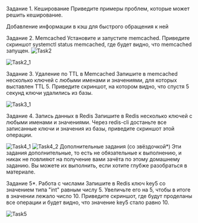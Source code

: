 Задание 1. Кеширование
Приведите примеры проблем, которые может решить кеширование.

Добавление информации в кэш для быстрого обращения к ней

Задание 2. Memcached
Установите и запустите memcached.
Приведите скриншот systemctl status memcached, где будет видно, что memcached запущен.
![Task2](https://github.com/DmitriyKly/HW_DevOps_Netology/blob/main/%D0%9A%D0%B5%D1%88%D0%B8%D1%80%D0%BE%D0%B2%D0%B0%D0%BD%D0%B8%D0%B5%20Redis.memcached/screen/Task2_1.png)

![Task2_1](https://github.com/DmitriyKly/HW_DevOps_Netology/blob/main/%D0%9A%D0%B5%D1%88%D0%B8%D1%80%D0%BE%D0%B2%D0%B0%D0%BD%D0%B8%D0%B5%20Redis.memcached/screen/Task2_2.png)

Задание 3. Удаление по TTL в Memcached
Запишите в memcached несколько ключей с любыми именами и значениями, для которых выставлен TTL 5.
Приведите скриншот, на котором видно, что спустя 5 секунд ключи удалились из базы.

![Task3_1](https://github.com/DmitriyKly/HW_DevOps_Netology/blob/main/%D0%9A%D0%B5%D1%88%D0%B8%D1%80%D0%BE%D0%B2%D0%B0%D0%BD%D0%B8%D0%B5%20Redis.memcached/screen/Task3_1.png)

Задание 4. Запись данных в Redis
Запишите в Redis несколько ключей с любыми именами и значениями.
Через redis-cli достаньте все записанные ключи и значения из базы, приведите скриншот этой операции.

![Task4_1](https://github.com/DmitriyKly/HW_DevOps_Netology/blob/main/%D0%9A%D0%B5%D1%88%D0%B8%D1%80%D0%BE%D0%B2%D0%B0%D0%BD%D0%B8%D0%B5%20Redis.memcached/screen/Task4_1.png)
![Task4_2](https://github.com/DmitriyKly/HW_DevOps_Netology/blob/main/%D0%9A%D0%B5%D1%88%D0%B8%D1%80%D0%BE%D0%B2%D0%B0%D0%BD%D0%B8%D0%B5%20Redis.memcached/screen/Task4_2.png)
Дополнительные задания (со звёздочкой*)
Эти задания дополнительные, то есть не обязательные к выполнению, и никак не повлияют на получение вами зачёта по этому домашнему заданию. Вы можете их выполнить, если хотите глубже разобраться в материале.

Задание 5*. Работа с числами
Запишите в Redis ключ key5 со значением типа "int" равным числу 5. Увеличьте его на 5, чтобы в итоге в значении лежало число 10.
Приведите скриншот, где будут проделаны все операции и будет видно, что значение key5 стало равно 10.

![Task5](https://github.com/DmitriyKly/HW_DevOps_Netology/blob/main/%D0%9A%D0%B5%D1%88%D0%B8%D1%80%D0%BE%D0%B2%D0%B0%D0%BD%D0%B8%D0%B5%20Redis.memcached/screen/Task5.png)